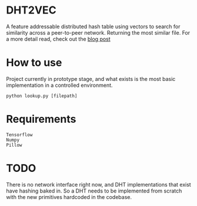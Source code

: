 # DHT2VEC

A feature addressable distributed hash table using vectors to search for similarity across a peer-to-peer network. Returning the most similar file.
For a more detail read, check out the [blog post](https://systemshift.github.io/FAN.html)


# How to use

Project currently in prototype stage, and what exists is the most basic implementation in a controlled environment.

```
python lookup.py [filepath]
```

# Requirements

```
Tensorflow
Numpy
Pillow
```

# TODO

There is no network interface right now, and DHT implementations that exist have hashing baked in. So a DHT needs to be implemented from scratch with the new primitives hardcoded in the codebase.